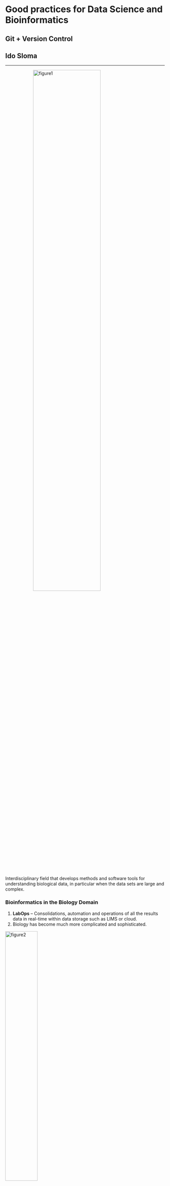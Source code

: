 # Good practices for Data Science and Bioinformatics
## Git + Version Control
## Ido Sloma

---------------------
<img src="https://th.bing.com/th/id/R.9bed9c8dbc91562b70a22f1b94e15055?rik=Pmf4Ucjt2GIH2Q&riu=http%3a%2f%2fmcmero.github.io%2fimages%2fbioinformatics_venn.png&ehk=p2S4eWu9RFAAIHfmCmJ5QDrW9B0tohSK%2bYh%2be7boDZ0%3d&risl=&pid=ImgRaw&r=0&sres=1&sresct=1" alt="figure1"
title="Bioinformatics"
height="65%" width="65%" style="display:block; margin-left:auto; margin-right:auto"/>

Interdisciplinary field that develops methods and software tools for understanding biological data, in particular when the data sets are large and complex.

### Bioinformatics in the Biology Domain
1. **LabOps** – Consolidations, automation and operations of all the results data in real-time within data storage such as LIMS or cloud.
2. Biology has become much more complicated and sophisticated.

<img src="https://th.bing.com/th/id/R.c27806bcdbc3d2d8685d62c0dd3bd856?rik=U4BcmTYZJ6SF8A&riu=http%3a%2f%2fmms.businesswire.com%2fmedia%2f20170109006363%2fen%2f563449%2f5%2fNovaSeq6000.jpg&ehk=KM5rc8QqCgZ0nXrNLYc1Y6BmxFKFFCGW1sa6UZMyj2c%3d&risl=&pid=ImgRaw&r=0" alt="figure2"
title="Illumina Introduces the NovaSeq Series"
height="45%" width="45%"
style="display:block;
margin-left:0px;
margin-right:auto"/>

<img src="https://www.fannin.eu/wp-content/uploads/2020/04/Celigo-2-1.jpg" alt="figure3"
title="Celligo Image Cytometer"
height="45%" width="45%"
style="display:block;
margin-left:300px;
margin-right:auto"/>

### The Forbidden Figure

<img src="https://th.bing.com/th/id/OIP.fPumGo5YiKkihMbV1JTl4QHaFj?pid=ImgDet&rs=1" alt="figure4"
title="Forbidden Figure"
height="50%" width="50%"
style="display:block;
margin-left:auto;
margin-right:auto"/>


### We should now look at that…

<img src="https://i0.wp.com/ncbiinsights.ncbi.nlm.nih.gov/wp-content/uploads/2020/06/Sra_growth.png?resize=1200%2C826&ssl=1" alt="figure5"
title="Forbidden Figure"
height="90%" width="90%"
style="display:block;
  margin-left:auto;
  margin-right:auto"/>

NIH’s Sequence Read Archive is the largest, most diverse collection of next generation sequencing data from human, non-human and microbial sources.

_"…SRA currently contains more than 36 petabytes (PB) of data and is projected to grow to 43 PB by 2023. Though the value of this resource grows with each new sample, the exponential growth experienced over the last decade (Right) threatens SRA sustainability. The storage footprint is growing more costly to maintain and the data more difficult to use at scale. The situation has reached a tipping point. SRA must be refactored to support **FAIR data principles** into the future.”_ ([From NCBI Insights]("https://ncbiinsights.ncbi.nlm.nih.gov/2020/06/30/sra-rfi/"))

### FAIR data principles
[FAIR Guiding Principles](https://pubmed.ncbi.nlm.nih.gov/26978244/ "Wilkinson, M. D. et al. The FAIR Guiding Principles for scientific data management and stewardship. Sci. Data 3:160018 doi: 10.1038/sdata.2016.18 (2016")

- The FAIR Guiding Principles
  - **To be Findable**
  - **To be Accessible**
  - **To be Interoperable**
  - **To be Reusable**

### Bioinformatics Methodology

The fact that FAIR principles are applied to the Bioinformatics domain is an example that this practice is dependent on the scaffold’s methodology.

- Bioinformaticians runs experiments as a **Biologist**.
- Bioinformaticians handles data like **Data Scientists**.
- Bioinformaticians writes tools like **Software developers**.

## Bioinformatics Methodology (software Development)

### Agile Framework

- AGILE methodology is a practice that promotes continuous iteration of development and testing throughout the software development lifecycle of the project. In the Agile model, both development and testing activities are concurrent, unlike the Waterfall model.

<img src="https://th.bing.com/th/id/R.2bb5f2576ab9767efcf8f8b01cc0eb24?rik=riUa33U0YSucqA&riu=http%3a%2f%2fprojectresources.cdt.ca.gov%2fwp-content%2fuploads%2fsites%2f50%2f2017%2f08%2ftraditional-waterfall-versus-agile.png&ehk=lM57quAL%2bIL3YPF5yre0TZLuxarCAPl3WW422rZBAOA%3d&risl=&pid=ImgRaw&r=0" alt="waterfallVSAgile"
title="image Title"
height="75%" width="75%" style="display:block; margin-left:auto; margin-right:auto"/>

- 75% of the companies in the world apply Agile.

- Biotech recently started to embrace Agile as the main development framework.

![agile4Values](https://www.scrumalliance.org/ScrumRedesignDEVSite/media/ScrumAllianceMedia/AgileOrganizations/L_scrum_alliance_website_agile_orgs_infographic_manifesto_1.png)

#### Agile Principles
- Our highest priority is to satisfy the customer
through early and continuous delivery
of valuable software.

- Welcome changing requirements, even late in
development. Agile processes harness change for
the customer's competitive advantage.

- Deliver working software frequently, from a
couple of weeks to a couple of months, with a
preference to the shorter timescale.

- Business people and developers must work
together daily throughout the project.

- Build projects around motivated individuals.
Give them the environment and support they need,
and trust them to get the job done.

- The most efficient and effective method of
conveying information to and within a development
team is face-to-face conversation.

- Working software is the primary measure of progress.

- Agile processes promote sustainable development.
The sponsors, developers, and users should be able
to maintain a constant pace indefinitely.

- Continuous attention to technical excellence
and good design enhances agility.

- Simplicity--the art of maximizing the amount
of work not done--is essential.

- The best architectures, requirements, and designs
emerge from self-organizing teams.

- At regular intervals, the team reflects on how
to become more effective, then tunes and adjusts
its behavior accordingly.
